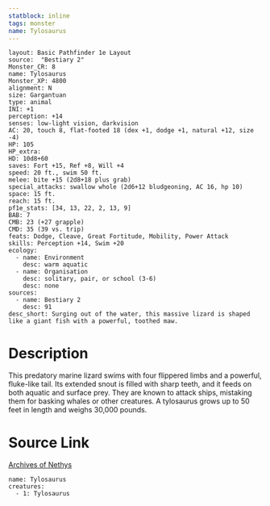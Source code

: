 ```yaml
---
statblock: inline
tags: monster
name: Tylosaurus
---
```

```statblock
layout: Basic Pathfinder 1e Layout
source:  "Bestiary 2"
Monster_CR: 8
name: Tylosaurus
Monster_XP: 4800
alignment: N
size: Gargantuan
type: animal
INI: +1
perception: +14
senses: low-light vision, darkvision
AC: 20, touch 8, flat-footed 18 (dex +1, dodge +1, natural +12, size -4)
HP: 105
HP_extra: 
HD: 10d8+60
saves: Fort +15, Ref +8, Will +4
speed: 20 ft., swim 50 ft.
melee: bite +15 (2d8+18 plus grab)
special_attacks: swallow whole (2d6+12 bludgeoning, AC 16, hp 10)
space: 15 ft.
reach: 15 ft.
pf1e_stats: [34, 13, 22, 2, 13, 9]
BAB: 7
CMB: 23 (+27 grapple)
CMD: 35 (39 vs. trip)
feats: Dodge, Cleave, Great Fortitude, Mobility, Power Attack
skills: Perception +14, Swim +20
ecology:
  - name: Environment
    desc: warm aquatic
  - name: Organisation
    desc: solitary, pair, or school (3-6)
    desc: none
sources:
  - name: Bestiary 2
    desc: 91
desc_short: Surging out of the water, this massive lizard is shaped like a giant fish with a powerful, toothed maw. 
```
# Description
This predatory marine lizard swims with four flippered limbs and a powerful, fluke-like tail. Its extended snout is filled with sharp teeth, and it feeds on both aquatic and surface prey. They are known to attack ships, mistaking them for basking whales or other creatures. A tylosaurus grows up to 50 feet in length and weighs 30,000 pounds.
# Source Link
[Archives of Nethys](https://aonprd.com/MonsterDisplay.aspx?ItemName=Tylosaurus)
```encounter-table
name: Tylosaurus
creatures:
  - 1: Tylosaurus
```
